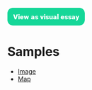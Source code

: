 <a href="https://juncture-digital.org"><img src="/images/ve-button.png"></a>

<param ve-config title="Sample essays" banner="/images/header.jpg">

# Samples

- [Image](simple-image)
- [Map](simple-map)
